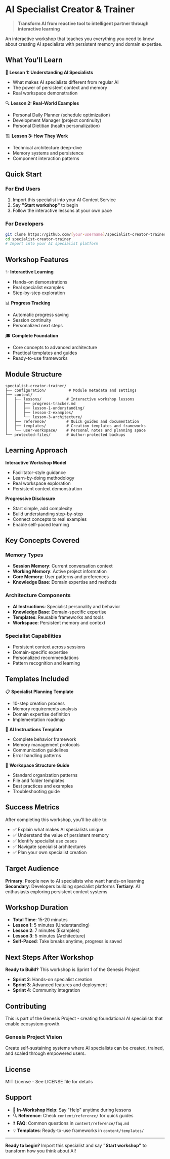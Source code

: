 # AI Specialist Creator & Trainer

> **Transform AI from reactive tool to intelligent partner through interactive learning**

An interactive workshop that teaches you everything you need to know about creating AI specialists with persistent memory and domain expertise.

## What You'll Learn

🎯 **Lesson 1: Understanding AI Specialists**
- What makes AI specialists different from regular AI
- The power of persistent context and memory
- Real workspace demonstration

🔍 **Lesson 2: Real-World Examples**
- Personal Daily Planner (schedule optimization)
- Development Manager (project continuity)
- Personal Dietitian (health personalization)

🏗️ **Lesson 3: How They Work**
- Technical architecture deep-dive
- Memory systems and persistence
- Component interaction patterns

## Quick Start

### For End Users
1. Import this specialist into your AI Context Service
2. Say **"Start workshop"** to begin
3. Follow the interactive lessons at your own pace

### For Developers
```bash
git clone https://github.com/[your-username]/specialist-creator-trainer
cd specialist-creator-trainer
# Import into your AI specialist platform
```

## Workshop Features

✨ **Interactive Learning**
- Hands-on demonstrations
- Real specialist examples
- Step-by-step exploration

📊 **Progress Tracking**
- Automatic progress saving
- Session continuity
- Personalized next steps

🎓 **Complete Foundation**
- Core concepts to advanced architecture
- Practical templates and guides
- Ready-to-use frameworks

## Module Structure

```
specialist-creator-trainer/
├── configuration/          # Module metadata and settings
├── content/
│   ├── lessons/           # Interactive workshop lessons
│   │   ├── progress-tracker.md
│   │   ├── lesson-1-understanding/
│   │   ├── lesson-2-examples/
│   │   └── lesson-3-architecture/
│   ├── reference/         # Quick guides and documentation
│   ├── templates/         # Creation templates and frameworks
│   └── user-workspace/    # Personal notes and planning space
└── protected-files/       # Author-protected backups
```

## Learning Approach

**Interactive Workshop Model**
- Facilitator-style guidance
- Learn-by-doing methodology
- Real workspace exploration
- Persistent context demonstration

**Progressive Disclosure**
- Start simple, add complexity
- Build understanding step-by-step
- Connect concepts to real examples
- Enable self-paced learning

## Key Concepts Covered

### Memory Types
- **Session Memory**: Current conversation context
- **Working Memory**: Active project information
- **Core Memory**: User patterns and preferences
- **Knowledge Base**: Domain expertise and methods

### Architecture Components
- **AI Instructions**: Specialist personality and behavior
- **Knowledge Base**: Domain-specific expertise
- **Templates**: Reusable frameworks and tools
- **Workspace**: Persistent memory and context

### Specialist Capabilities
- Persistent context across sessions
- Domain-specific expertise
- Personalized recommendations
- Pattern recognition and learning

## Templates Included

📋 **Specialist Planning Template**
- 10-step creation process
- Memory requirements analysis
- Domain expertise definition
- Implementation roadmap

🧠 **AI Instructions Template**
- Complete behavior framework
- Memory management protocols
- Communication guidelines
- Error handling patterns

📁 **Workspace Structure Guide**
- Standard organization patterns
- File and folder templates
- Best practices and examples
- Troubleshooting guide

## Success Metrics

After completing this workshop, you'll be able to:
- ✅ Explain what makes AI specialists unique
- ✅ Understand the value of persistent memory
- ✅ Identify specialist use cases
- ✅ Navigate specialist architectures
- ✅ Plan your own specialist creation

## Target Audience

**Primary**: People new to AI specialists who want hands-on learning
**Secondary**: Developers building specialist platforms
**Tertiary**: AI enthusiasts exploring persistent context systems

## Workshop Duration

- **Total Time**: 15-20 minutes
- **Lesson 1**: 5 minutes (Understanding)
- **Lesson 2**: 7 minutes (Examples)
- **Lesson 3**: 5 minutes (Architecture)
- **Self-Paced**: Take breaks anytime, progress is saved

## Next Steps After Workshop

**Ready to Build?** This workshop is Sprint 1 of the Genesis Project
- **Sprint 2**: Hands-on specialist creation
- **Sprint 3**: Advanced features and deployment
- **Sprint 4**: Community integration

## Contributing

This is part of the Genesis Project - creating foundational AI specialists that enable ecosystem growth.

### Genesis Project Vision
Create self-sustaining systems where AI specialists can be created, trained, and scaled through empowered users.

## License

MIT License - See LICENSE file for details

## Support

- 📖 **In-Workshop Help**: Say "Help" anytime during lessons
- 🔍 **Reference**: Check `content/reference/` for quick guides
- ❓ **FAQ**: Common questions in `content/reference/faq.md`
- 💡 **Templates**: Ready-to-use frameworks in `content/templates/`

---

**Ready to begin?** Import this specialist and say **"Start workshop"** to transform how you think about AI!